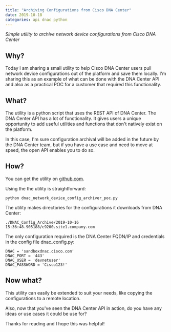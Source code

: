 ```yaml
---
title: "Archiving Configurations from Cisco DNA Center"
date: 2019-10-18
categories: api dnac python
---
```

_Simple utility to archive network device configurations from Cisco DNA Center_

## Why?

Today I am sharing a small utility to help Cisco DNA Center users pull network device configurations out of the platform and save them locally. I'm sharing this as an example of what can be done with the DNA Center API and also as a practical POC for a customer that required this functionality.

## What?

The utility is a python script that uses the REST API of DNA Center. The DNA Center API has a lot of functionality. It gives users a unique opportunity to add useful utilities and functions that don't natively exist on the platform.

In this case, I'm sure configuration archival will be added in the future by the DNA Center team, but if you have a use case and need to move at speed, the open API enables you to do so. 

## How?

You can get the utility on [github.com](https://github.com/CiscoSE/dnac_network_device_config_archiver_poc).

Using the the utility is straightforward:

```
python dnac_network_device_config_archiver_poc.py
```

The utility makes directories for the configurations it downloads from DNA Center: 

```
./DNAC_Config_Archive/2019-10-16 15:36:48.905188/c9200.site1.company.com
```

The only configuration required is the DNA Center FQDN/IP and credentials in the config file dnac_config.py:

```
DNAC = 'sandboxdnac.cisco.com'
DNAC_PORT = '443'
DNAC_USER = 'devnetuser'
DNAC_PASSWORD = 'Cisco123!'
```

## Now what?

This utility can easily be extended to suit your needs, like copying the configurations to a remote location.

Also, now that you've seen the DNA Center API in action, do you have any ideas or use cases it could be use for?

Thanks for reading and I hope this was helpful!

